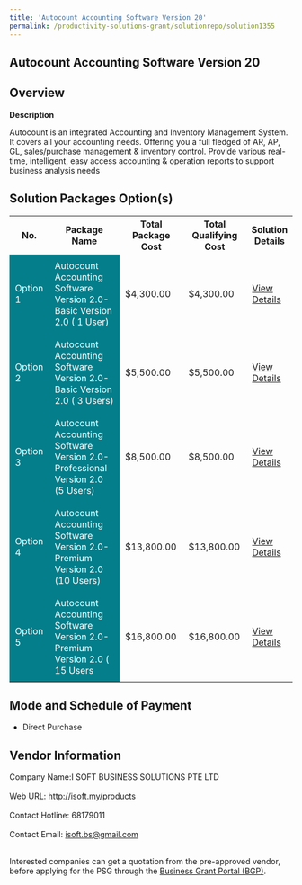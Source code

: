 ```yaml
---
title: 'Autocount Accounting Software Version 20'
permalink: /productivity-solutions-grant/solutionrepo/solution1355
---
```


## Autocount Accounting Software Version 20

## Overview

**Description**

Autocount is an integrated Accounting and Inventory Management System. It covers all your accounting needs. Offering you a full fledged of AR, AP, GL, sales/purchase management & inventory control. Provide various real-time, intelligent, easy access accounting & operation reports to support business analysis needs

## Solution Packages Option(s)

<table>
<tr>
<th><b>No.</b></th>
<th><b>Package Name</b></th>
<th><b>Total Package Cost</b></th>
<th><b>Total Qualifying Cost</b></th>
<th><b>Solution Details</b></th>
</tr>
<tr>
<td style='padding: 10px; background-color: #037E8A; color: #FFFFFF;'>Option 1</td>
<td style='padding: 10px; background-color: #037E8A; color: #FFFFFF;'>Autocount Accounting Software Version 2.0-Basic Version 2.0 ( 1 User)</td>
<td style='padding: 10px;'>$4,300.00</td>
<td style='padding: 10px;'>$4,300.00</td>
<td style='padding: 10px;'><a href='https://www.gobusiness.gov.sg/images/psg/DesensitisedISOFT_Annex_3CRwef12August2021-_Part_1.pdf' target='_blank'>View Details</a></td>
</tr>
<tr>
<td style='padding: 10px; background-color: #037E8A; color: #FFFFFF;'>Option 2</td>
<td style='padding: 10px; background-color: #037E8A; color: #FFFFFF;'>Autocount Accounting Software Version 2.0-Basic Version 2.0 ( 3 Users)</td>
<td style='padding: 10px;'>$5,500.00</td>
<td style='padding: 10px;'>$5,500.00</td>
<td style='padding: 10px;'><a href='https://www.gobusiness.gov.sg/images/psg/DesensitisedISOFT_Annex_3CRwef12August2021-_Part_2.pdf' target='_blank'>View Details</a></td>
</tr>
<tr>
<td style='padding: 10px; background-color: #037E8A; color: #FFFFFF;'>Option 3</td>
<td style='padding: 10px; background-color: #037E8A; color: #FFFFFF;'>Autocount Accounting Software Version 2.0-Professional Version 2.0 (5 Users)</td>
<td style='padding: 10px;'>$8,500.00</td>
<td style='padding: 10px;'>$8,500.00</td>
<td style='padding: 10px;'><a href='https://www.gobusiness.gov.sg/images/psg/DesensitisedISOFT_Annex_3CRwef12August2021-_Part_3.pdf' target='_blank'>View Details</a></td>
</tr>
<tr>
<td style='padding: 10px; background-color: #037E8A; color: #FFFFFF;'>Option 4</td>
<td style='padding: 10px; background-color: #037E8A; color: #FFFFFF;'>Autocount Accounting Software Version 2.0-Premium Version 2.0 (10 Users)</td>
<td style='padding: 10px;'>$13,800.00</td>
<td style='padding: 10px;'>$13,800.00</td>
<td style='padding: 10px;'><a href='https://www.gobusiness.gov.sg/images/psg/DesensitisedISOFT_Annex_3CRwef12August2021-_Part_4.pdf' target='_blank'>View Details</a></td>
</tr>
<tr>
<td style='padding: 10px; background-color: #037E8A; color: #FFFFFF;'>Option 5</td>
<td style='padding: 10px; background-color: #037E8A; color: #FFFFFF;'>Autocount Accounting Software Version 2.0-Premium Version 2.0 ( 15 Users</td>
<td style='padding: 10px;'>$16,800.00</td>
<td style='padding: 10px;'>$16,800.00</td>
<td style='padding: 10px;'><a href='https://www.gobusiness.gov.sg/images/psg/DesensitisedISOFT_Annex_3CRwef12August2021-_Part_5.pdf' target='_blank'>View Details</a></td>
</tr>
</table>

## Mode and Schedule of Payment

 - Direct Purchase

## Vendor Information

 Company Name:I SOFT BUSINESS SOLUTIONS PTE LTD <br><br>Web URL: http://isoft.my/products <br><br>Contact Hotline: 68179011 <br><br>Contact Email: isoft.bs@gmail.com <br><br>

Interested companies can get a quotation from the pre-approved vendor, before applying for the PSG through the <a href='https://www.businessgrants.gov.sg/' target='_blank' rel='noopener'>Business Grant Portal (BGP)</a>.

<script src="/jquery/resize-tables.js"></script>
